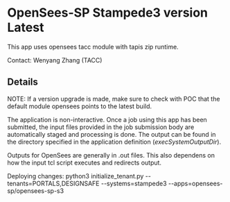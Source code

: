 # OpenSees-SP Stampede3 version Latest

This app uses opensees tacc module with tapis zip runtime.

Contact: Wenyang Zhang (TACC)

## Details

NOTE: If a version upgrade is made, make sure to check with POC that the default module opensees points to the latest build.

The application is non-interactive. Once a job using this app has been submitted, the input files
provided in the job submission body are automatically staged and processing is done.
The output can be found in the directory specified in the application definition (*execSystemOutputDir*).

Outputs for OpenSees are generally in .out files. This also dependens on how the input tcl script executes and
redirects output.

Deploying changes: python3 initialize_tenant.py --tenants=PORTALS,DESIGNSAFE --systems=stampede3 --apps=opensees-sp/opensees-sp-s3
